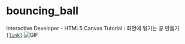 # bouncing_ball

Interactive Developer - HTML5 Canvas Tutorial : 화면에 튕기는 공 만들기 [`[link]`](https://youtu.be/sLCiI6d5vTM)
![GIF](https://user-images.githubusercontent.com/63948884/104526883-d0759b80-5646-11eb-987c-ddf68055404e.gif)

